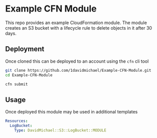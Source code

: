 # Example CFN Module

This repo provides an example CloudFormation module. The module creates an S3 bucket with a lifecycle rule to delete objects in it after 30 days.

## Deployment

Once cloned this can be deployed to an account using the `cfn` cli tool

```bash
git clone https://github.com/1davidmichael/Example-CFN-Module.git
cd Example-CFN-Module

cfn submit
```

## Usage

Once deployed this module may be used in additional templates

```yaml
Resources:
  LogBucket:
    Type: DavidMichael::S3::LogBucket::MODULE
```
